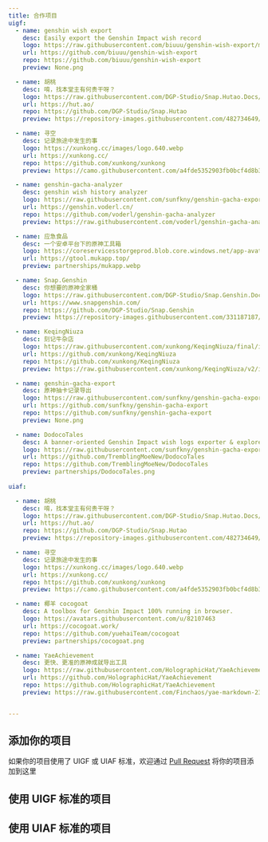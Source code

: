 ```yaml
---
title: 合作项目
uigf:
  - name: genshin wish export
    desc: Easily export the Genshin Impact wish record
    logo: https://raw.githubusercontent.com/biuuu/genshin-wish-export/main/build/icons/256x256.png
    url: https://github.com/biuuu/genshin-wish-export
    repo: https://github.com/biuuu/genshin-wish-export
    preview: None.png

  - name: 胡桃
    desc: 唷，找本堂主有何贵干呀？
    logo: https://raw.githubusercontent.com/DGP-Studio/Snap.Hutao.Docs/main/docs/.vuepress/public/images/202209/HeroImageLogo.png
    url: https://hut.ao/
    repo: https://github.com/DGP-Studio/Snap.Hutao
    preview: https://repository-images.githubusercontent.com/482734649/5f8cf574-2ef0-43e9-aa8d-6cf094b54dd9

  - name: 寻空
    desc: 记录旅途中发生的事
    logo: https://xunkong.cc/images/logo.640.webp
    url: https://xunkong.cc/
    repo: https://github.com/xunkong/xunkong
    preview: https://camo.githubusercontent.com/a4fde5352903fb0bcf4d8b36543724129828d57c033b646565740b0e674dcaee/68747470733a2f2f66696c652e78756e6b6f6e672e63632f7374617469632f7265706f2f78756e6b6f6e672f73637265656e73686f742d686f6d652d6b6f6e6779696e672e77656270

  - name: genshin-gacha-analyzer
    desc: genshin wish history analyzer
    logo: https://raw.githubusercontent.com/sunfkny/genshin-gacha-export/main/ys.ico
    url: https://genshin.voderl.cn/
    repo: https://github.com/voderl/genshin-gacha-analyzer
    preview: https://raw.githubusercontent.com/voderl/genshin-gacha-analyzer/main/docs/charts.png

  - name: 应急食品
    desc: 一个安卓平台下的原神工具箱
    logo: https://coreservicesstorgeprod.blob.core.windows.net/app-avatar-container/af6ff237-17d9-4496-8463-058af4f10edc?st=2023-01-31T02%3A29%3A17Z&se=2023-02-14T03%3A29%3A17Z&sp=r&sv=2018-03-28&sr=b&sig=eElG3WoEocTj8xdAOv2vXvgsDonQUE1r5sNSsuxl%2FPw%3D
    url: https://gtool.mukapp.top/
    preview: partnerships/mukapp.webp

  - name: Snap.Genshin
    desc: 你想要的原神全家桶
    logo: https://raw.githubusercontent.com/DGP-Studio/Snap.Genshin.Docs/main/docs/.vuepress/public/logo/SGLogoPure.png
    url: https://www.snapgenshin.com/
    repo: https://github.com/DGP-Studio/Snap.Genshin
    preview: https://repository-images.githubusercontent.com/331187187/0a2420e5-881a-4709-9f99-fdd42f13e1fc

  - name: KeqingNiuza
    desc: 刻记牛杂店
    logo: https://raw.githubusercontent.com/xunkong/KeqingNiuza/final/img/logo_nbg.png
    url: https://github.com/xunkong/KeqingNiuza
    repo: https://github.com/xunkong/KeqingNiuza
    preview: https://raw.githubusercontent.com/xunkong/KeqingNiuza/v2/img/Snipaste_2021-06-19_10-46-43.png

  - name: genshin-gacha-export
    desc: 原神抽卡记录导出
    logo: https://raw.githubusercontent.com/sunfkny/genshin-gacha-export/main/ys.ico
    url: https://github.com/sunfkny/genshin-gacha-export
    repo: https://github.com/sunfkny/genshin-gacha-export
    preview: None.png

  - name: DodocoTales
    desc: A banner-oriented Genshin Impact wish logs exporter & explorer
    logo: https://raw.githubusercontent.com/sunfkny/genshin-gacha-export/main/ys.ico
    url: https://github.com/TremblingMoeNew/DodocoTales
    repo: https://github.com/TremblingMoeNew/DodocoTales
    preview: partnerships/DodocoTales.png
    
uiaf:

  - name: 胡桃
    desc: 唷，找本堂主有何贵干呀？
    logo: https://raw.githubusercontent.com/DGP-Studio/Snap.Hutao.Docs/main/docs/.vuepress/public/images/202209/HeroImageLogo.png
    url: https://hut.ao/
    repo: https://github.com/DGP-Studio/Snap.Hutao
    preview: https://repository-images.githubusercontent.com/482734649/5f8cf574-2ef0-43e9-aa8d-6cf094b54dd9

  - name: 寻空
    desc: 记录旅途中发生的事
    logo: https://xunkong.cc/images/logo.640.webp
    url: https://xunkong.cc/
    repo: https://github.com/xunkong/xunkong
    preview: https://camo.githubusercontent.com/a4fde5352903fb0bcf4d8b36543724129828d57c033b646565740b0e674dcaee/68747470733a2f2f66696c652e78756e6b6f6e672e63632f7374617469632f7265706f2f78756e6b6f6e672f73637265656e73686f742d686f6d652d6b6f6e6779696e672e77656270

  - name: 椰羊 cocogoat
    desc: A toolbox for Genshin Impact 100% running in browser.
    logo: https://avatars.githubusercontent.com/u/82107463
    url: https://cocogoat.work/
    repo: https://github.com/yuehaiTeam/cocogoat
    preview: partnerships/cocogoat.png

  - name: YaeAchievement
    desc: 更快、更准的原神成就导出工具
    logo: https://raw.githubusercontent.com/HolographicHat/YaeAchievement/master/icon.ico
    url: https://github.com/HolographicHat/YaeAchievement
    repo: https://github.com/HolographicHat/YaeAchievement
    preview: https://raw.githubusercontent.com/Finchaos/yae-markdown-230119/main/images/4.png


---
```

## 添加你的项目

如果你的项目使用了 UIGF 或 UIAF 标准，欢迎通过 [Pull Request](https://github.com/UIGF-org/UIGF-org.github.io) 将你的项目添加到这里

## 使用 UIGF 标准的项目

<SiteInfo
v-for="item in $frontmatter.uigf"
:key="item.link"
v-bind="item"
/>

## 使用 UIAF 标准的项目

<SiteInfo
v-for="item in $frontmatter.uiaf"
:key="item.link"
v-bind="item"
/>
